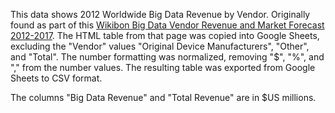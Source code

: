 This data shows 2012 Worldwide Big Data Revenue by Vendor. Originally found as part of this [Wikibon Big Data Vendor Revenue and Market Forecast 2012-2017](http://wikibon.org/wiki/v/Big_Data_Vendor_Revenue_and_Market_Forecast_2012-2017). The HTML table from that page was copied into Google Sheets, excluding the "Vendor" values "Original Device Manufacturers", "Other", and "Total". The number formatting was normalized, removing "$", "%", and "," from the number values. The resulting table was exported from Google Sheets to CSV format.

The columns "Big Data Revenue" and "Total Revenue" are in $US millions.
